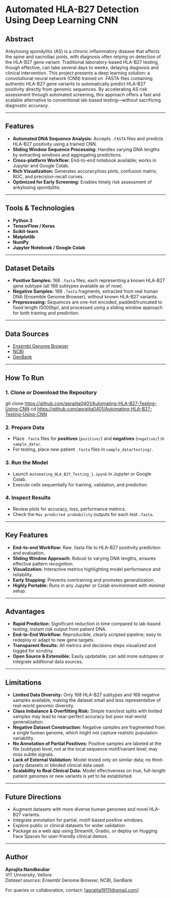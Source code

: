 # Automated HLA-B27 Detection Using Deep Learning CNN

## Abstract

Ankylosing spondylitis (AS) is a chronic inflammatory disease that affects the spine and sacroiliac joints, with diagnosis often relying on detection of the HLA-B27 gene variant. Traditional laboratory-based HLA-B27 testing, though effective, can take several days to weeks, delaying diagnosis and clinical intervention. This project presents a deep learning solution: a convolutional neural network (CNN) trained on .FASTA files containing authentic HLA-B27 gene variants to automatically predict HLA-B27 positivity directly from genomic sequences. By accelerating AS risk assessment through automated screening, this approach offers a fast and scalable alternative to conventional lab-based testing—without sacrificing diagnostic accuracy.

---

## Features

- **Automated DNA Sequence Analysis:** Accepts `.FASTA` files and predicts HLA-B27 positivity using a trained CNN.
- **Sliding Window Sequence Processing:** Handles varying DNA lengths by extracting windows and aggregating predictions.
- **Cross-platform Workflow:** End-to-end notebook available; works in Jupyter and Google Colab.
- **Rich Visualization:** Generates accuracy/loss plots, confusion matrix, ROC, and precision-recall curves.
- **Optimized for Early Screening:** Enables timely risk assessment of ankylosing spondylitis.

---

## Tools & Technologies

- **Python 3**  
- **TensorFlow / Keras**  
- **Scikit-learn**  
- **Matplotlib**  
- **NumPy**  
- **Jupyter Notebook / Google Colab**

---

## Dataset Details

- **Positive Samples:** 168 `.fasta` files, each representing a known HLA-B27 gene subtype (all 168 subtypes available as of now).
- **Negative Samples:** 168 `.fasta` fragments, extracted from real human DNA (Ensemble Genome Browser), without known HLA-B27 variants.
- **Preprocessing:** Sequences are one-hot encoded, padded/truncated to fixed length (5000bp), and processed using a sliding window approach for both training and prediction.

---
## Data Sources
- [Ensembl Genome Browser](https://www.ensembl.org/)
- [NCBI](https://www.ncbi.nlm.nih.gov/)
- [GenBank](https://www.ncbi.nlm.nih.gov/genbank/)

---

## How To Run

### 1. Clone or Download the Repository
git clone https://github.com/aprajita0401/Automating-HLA-B27-Testing-Using-CNN
cd https://github.com/aprajita0401/Automating-HLA-B27-Testing-Using-CNN

### 2. Prepare Data
- Place `.fasta` files for **positives** (`positive/`) and **negatives** (`negative/`) in `sample_data/`.
- For testing, place new patient `.fasta` files in `sample_data/testing/`.

### 3. Run the Model
- Launch `Automating_HLA_B27_Testing_1.ipynb` in Jupyter or Google Colab.
- Execute cells sequentially for training, validation, and prediction.

### 4. Inspect Results
- Review plots for accuracy, loss, performance metrics.
- Check the `Max predicted probability` outputs for each test `.fasta`.
  
---

## Key Features

- **End-to-end Workflow:** Raw .fasta file to HLA-B27 positivity prediction and evaluation.
- **Sliding Window Approach:** Robust to varying DNA lengths, ensures effective pattern recognition.
- **Visualization:** Interactive metrics highlighting model performance and reliability.
- **Early Stopping:** Prevents overtraining and promotes generalization.
- **Highly Portable:** Runs in any Jupyter or Colab environment with minimal setup.

---

## Advantages

- **Rapid Prediction:** Significant reduction in time compared to lab-based testing; instant risk output from patient DNA.
- **End-to-End Workflow:** Reproducible, clearly scripted pipeline; easy to redeploy or adapt to new gene targets.
- **Transparent Results:** All metrics and decisions steps visualized and logged for scrutiny.
- **Open Source & Extensible:** Easily updatable; can add more subtypes or integrate additional data sources.

---

## Limitations

- **Limited Data Diversity:** Only 168 HLA-B27 subtypes and 168 negative samples available, making the dataset small and less representative of real-world genomic diversity.
- **Class Imbalance & Overfitting Risk:** Simple train/test splits with limited samples may lead to near-perfect accuracy but poor real-world generalization.
- **Negative Dataset Construction:** Negative samples are fragmented from a single human genome, which might not capture realistic population variability.
- **No Annotation of Partial Positives:** Positive samples are labeled at the file (subtype) level, not at the local sequence motif/variant level; may miss subtle signals.
- **Lack of External Validation:** Model tested only on similar data; no third-party datasets or blinded clinical data used.
- **Scalability to Real Clinical Data:** Model effectiveness on true, full-length patient genomes or new variants is yet to be established.

---

## Future Directions

- Augment datasets with more diverse human genomes and novel HLA-B27 variants.
- Integrate annotation for partial, motif-based positive windows.
- Explore public or clinical datasets for wider validation.
- Package as a web app using Streamlit, Gradio, or deploy on Hugging Face Spaces for user-friendly clinical demos.

---

## Author

**Aprajita Nandkeuliar**  
VIT University, Vellore  
*Dataset sources*: Ensembl Genome Browser, NCBI, GenBank

For queries or collaboration, contact: [aprajita19111@gmail.com]
